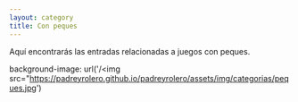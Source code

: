 ```yaml
---
layout: category
title: Con peques
---
```

Aquí encontrarás las entradas relacionadas a juegos con peques.

background-image: url('/<img src="https://padreyrolero.github.io/padreyrolero/assets/img/categorias/peques.jpg')